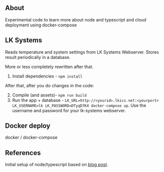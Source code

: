 ## About

Experimental code to learn more about node and typescript and cloud deployment using docker-compose

## LK Systems

Reads temperature and system settings from LK Systems Webserver.
Stores result periodically in a database.


More or less completely rewritten after that.

1. Install dependencies - `npm install`

After that, after you do changes in the code:

2. Compile (and assets)- `npm run build`
3. Run the app + database - `LK_URL=http://<yourid>.lkics.net:<yourport> LK_USERNAME=lk LK_PASSWORD=DTyqD7K4 docker-compose up`. Use the username and password for your lk-systems webserver.

## Docker deploy
docker / docker-compose

## References

Initial setup of node/typescript based on [blog post](http://mherman.org/blog/2016/11/05/developing-a-restful-api-with-node-and-typescript/#.WB3zyeErJE4).
